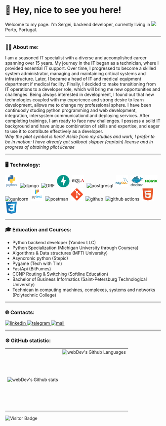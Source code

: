 # 👋 Hey, nice to see you here! 
  
Welcome to my page. I'm Sergei, backend developer, currently living in <img src="https://cdn-icons-png.flaticon.com/512/3909/3909361.png" width="13"/>Porto, Portugal.

---

### :pilot: About me:

I am a seasoned IT specialist with a diverse and accomplished career spanning over 15 years. My journey in the IT began as a technician, where I provided essential IT support. Over time, I progressed to become a skilled system administrator, managing and maintaining critical systems and infrastructure. Later, I became a head of IT and medical equipment department if medical facility. Finally, I decided to make transitioning from IT operations to a developer role, which will bring me new opportunities and challenges. Being always interested in development, I found out that new technologies coupled with my experience and strong desire to learn development, allows me to change my professional sphere. I have been continuosly studing python programming and web development, integration, intersystem communicationd and deploying services. After completing trainings, I am ready to face new challenges. I possess a solid IT background and have unique combination of skills and expertise, and eager to use it to contribute effectively as a developer.  
_Why the pilot symbol is here? Aside from my studies and work, I prefer to be in motion: I have already got sailboat skipper (captain) license and in progress of obtaining pilot license_


---

### 🖥️ Technology:

<div>
  <img src="https://github.com/devicons/devicon/blob/master/icons/python/python-original-wordmark.svg" title="Python 3" alt="python" width="40" height="40"/>&nbsp
  <img src="https://verbose-equals-true.gitlab.io/django-postgres-vue-gitlab-ecs/django.jpg" title="django" alt="django" width="40" height="40"/>&nbsp
  <img src="https://icon.icepanel.io/Technology/png-shadow-512/Django-REST.png" title="DRF" alt="DRF" width="40" height="40"/>&nbsp
  <img src="https://github.com/devicons/devicon/blob/master/icons/fastapi/fastapi-original.svg" title="FastAPI" alt="fastapi" width="40" height="40"/>&nbsp
  <img src="https://github.com/devicons/devicon/blob/master/icons/sqlalchemy/sqlalchemy-original.svg" title="SQLAlchemy" alt="sqlalchemy" width="40" height="40"/>&nbsp
  <img src="https://icon.icepanel.io/Technology/svg/PostgresSQL.svg" title="postgresql" alt="postgresql" width="40" height="40"/>&nbsp
  <img src="https://github.com/devicons/devicon/blob/master/icons/mysql/mysql-original-wordmark.svg" title="mysql" alt="mysql" width="40" height="40"/>&nbsp
  <img src="https://github.com/devicons/devicon/blob/master/icons/docker/docker-original-wordmark.svg" title="docker" alt="docker" width="40" height="40"/>&nbsp
  <img src="https://github.com/devicons/devicon/blob/master/icons/nginx/nginx-original.svg" title="nginx" alt="nginx" width="40" height="40"/>&nbsp
  <img src="https://www.vectorlogo.zone/logos/gunicorn/gunicorn-icon.svg" title="gunicorn" alt="gunicorn" width="40" height="40"/>&nbsp
  <img src="https://github.com/devicons/devicon/blob/master/icons/pytest/pytest-original-wordmark.svg" title="pytest" alt="pytest" width="40" height="40"/>&nbsp
  <img src="https://voyager.postman.com/logo/postman-logo-orange-stacked.svg" title="postman" alt="postman" width="40" height="40"/>&nbsp
  <img src="https://github.com/devicons/devicon/blob/master/icons/git/git-original.svg" title="git" alt="git" width="40" height="40"/>&nbsp
  <img src="https://icones.pro/wp-content/uploads/2021/06/icone-github-rose.png" title="github" alt="github" width="40" height="40"/>&nbsp
  <img src="https://icon.icepanel.io/Technology/svg/GitHub-Actions.svg" title="github actions" alt="github actions" width="40" height="40"/>&nbsp
  <img src="https://github.com/devicons/devicon/blob/master/icons/html5/html5-original.svg" title="html5" alt="html5" width="40" height="40"/>&nbsp
  <img src="https://github.com/devicons/devicon/blob/master/icons/css3/css3-original.svg" title="css" alt="css" width="40" height="40"/>&nbsp
</div>

---

### 🎓 Education and Courses:
- Python backend developer (Yandex LLC)
- Python Specialization (Michigan University through Coursera)
- Algorithms & Data structures (MFTI University)
- Asyncronic python (Stepic)
- Pygame (Tech with Tim)
- FastApi (BitFumes)
- CCNP Routing & Switching (Softline Education)
- Bachelor of Business Informatics (Saint-Petersburg Technological University)
- Technican in computing machines, complexes, systems and networks (Polytechnic College)

---

### 🌐 Contacts:

  <div>
    <a href="https://www.linkedin.com/in/barysecho/" target="_blank">
      <img src="https://cdn-icons-png.flaticon.com/512/2504/2504799.png" width="40" height="40" alt="linkedin" />  
    </a>
    <a href="https://t.me/Rexten" target="_blank">
      <img src="https://cdn-icons-png.flaticon.com/512/2111/2111644.png" width="40" height="40" alt="telegram"/>
    </a>
    <a href="mailto:black3knight@gmail.com" target="_blank">
      <img src="https://mailmeteor.com/logos/assets/PNG/Gmail_Logo_512px.png" height="40" alt="mail"/>
    </a>
  </div>

---

### ⚙️ GitHub statistic:

<table>
  <tr>
    <td>
      <img align="left" src="http://github-readme-streak-stats.herokuapp.com?user=Rexant-b2k&theme=dark&background=000000" alt="webDev's Github stats" />
    </td>
    <td>
      <img height="195px" align="right" alt="webDev's Github Languages" src="https://github-readme-stats-sigma-five.vercel.app/api/top-langs/?username=Rexant-b2k&layout=compact&theme=vision-friendly-dark" />
    </td>
  </tr>
</table>

![Visitor Badge](https://visitor-badge.laobi.icu/badge?page_id=Rexant-b2k)
<!--
**Rexant-b2k/Rexant-b2k** is a ✨ _special_ ✨ repository because its `README.md` (this file) appears on your GitHub profile.

Here are some ideas to get you started:

- 🔭 I’m currently working on ...
- 🌱 I’m currently learning ...
- 👯 I’m looking to collaborate on ...
- 🤔 I’m looking for help with ...
- 💬 Ask me about ...
- 📫 How to reach me: ...
- 😄 Pronouns: ...
- ⚡ Fun fact: ...
-->
